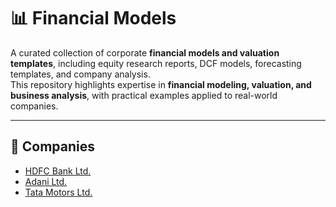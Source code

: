 # 📊 Financial Models

A curated collection of corporate **financial models and valuation templates**, including equity research reports, DCF models, forecasting templates, and company analysis.  
This repository highlights expertise in **financial modeling, valuation, and business analysis**, with practical examples applied to real-world companies.  

---

## 🏢 Companies

- [HDFC Bank Ltd.](./Models/HDFC_Bank_Ltd_Financial-Model.pdf)  
- [Adani Ltd.](./Models/Adani_Enterprise_Financial-Model.pdf)  
- [Tata Motors Ltd.](./Models/Tata_Motors_Ltd_Financial-Model.pdf)  
